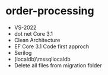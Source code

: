 # order-processing
 -  VS-2022
 -  dot net Core 3.1
 -  Clean Architecture
 -  EF Core 3.1 Code first approch 
 -  Serilog	
 -  (localdb)\\mssqllocaldb 
 -  Delete all files from migration folder	
